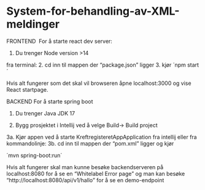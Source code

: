 # System-for-behandling-av-XML-meldinger


FRONTEND 
For å starte react dev server:
1. Du trenger Node version >14

fra terminal:
2. cd inn til mappen der “package.json” ligger 
3. kjør ´npm start´

Hvis alt fungerer som det skal vil browseren åpne localhost:3000 og vise React startpage.


BACKEND
For å starte spring boot 
1. Du trenger Java JDK 17

2. Bygg prosjektet i Intellij ved å velge Build-> Build project

3a. Kjør appen ved å starte KreftregisteretAppApplication fra intellij
eller fra kommandolinje:
3b. cd inn til mappen der “pom.xml” ligger og kjør

´mvn spring-boot:run´


Hvis alt fungerer skal man kunne besøke backendserveren på localhost:8080 for å se en “Whitelabel Error page”
og man kan besøke “http://localhost:8080/api/v1/hallo” for å se en demo-endpoint


